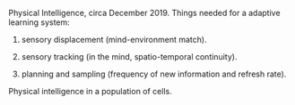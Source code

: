 Physical Intelligence, circa December 2019. Things needed for a adaptive learning system:

1) sensory displacement (mind-environment match).

2) sensory tracking (in the mind, spatio-temporal continuity).

3) planning and sampling (frequency of new information and refresh rate).

Physical intelligence in a population of cells.
